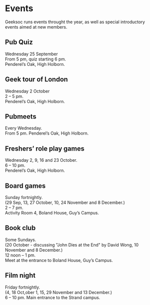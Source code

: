 Events
======
Geeksoc runs events throught the year, as well as special introductory events aimed at new members.

Pub Quiz
--------

Wednesday 25 September  
From 5 pm, quiz starting 6 pm.  
Penderel’s Oak, High Holborn.

Geek tour of London
-------------------

Wednesday 2 October  
2 – 5 pm.  
Penderel’s Oak, High Holborn.

Pubmeets
--------

Every Wednesday.  
From 5 pm. 
Penderel’s Oak, High Holborn.

Freshers’ role play games
-------------------------

Wednesday 2, 9, 16 and 23 October.  
6 – 10 pm.  
Penderel’s Oak, High Holborn.

Board games
-----------

Sunday fortnightly.  
(29 Sep, 13, 27 October, 10, 24 November and 8 December.)  
2 – 7 pm.  
Activity Room 4, Boland House, Guy’s Campus.

Book club
---------

Some Sundays.  
(20 October - discussing "John Dies at the End" by David Wong, 10 November and 8 December.)  
12 noon – 1 pm.  
Meet at the entrance to Boland House, Guy’s Campus.

Film night
----------

Friday fortnightly.  
(4, 18 Oct,ober 1, 15, 29 November and 13 December.)  
6 – 10 pm. 
Main entrance to the Strand campus.
